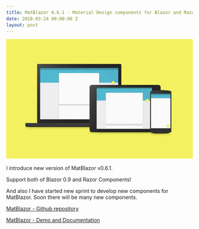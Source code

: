 ```yaml
---
title: MatBlazor 0.6.1 - Material Design components for Blazor and Razor Components
date: 2018-03-24 00:00:00 Z
layout: post
---
```


![](/images/An-Introduction-to-Googles-Material-Design-1.jpg)

I introduce new version of MatBlazor v0.6.1.

Support both of Blazor 0.9 and Razor Components!

And also I have started new sprint to develop new components for MatBlazor. Soon there will be many new components.


[MatBlazor - Github repository](https://github.com/BlazorComponents/MatBlazor)

[MatBlazor  - Demo and Documentation](https://blazorcomponents.github.io/MatBlazor/)
